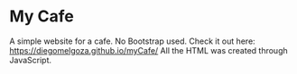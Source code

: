 # My Cafe
A simple website for a cafe. No Bootstrap used.
Check it out here: https://diegomelgoza.github.io/myCafe/
All the HTML was created through JavaScript.
